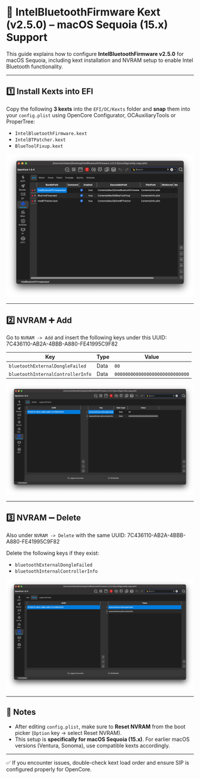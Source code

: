 # 🔧 IntelBluetoothFirmware Kext (v2.5.0) – macOS Sequoia (15.x) Support

This guide explains how to configure **IntelBluetoothFirmware v2.5.0** for macOS Sequoia, including kext installation and NVRAM setup to enable Intel Bluetooth functionality.

---

## 1️⃣ Install Kexts into EFI

Copy the following **3 kexts** into the `EFI/OC/Kexts` folder and **snap** them into your `config.plist` using OpenCore Configurator, OCAuxiliaryTools or ProperTree:

- `IntelBluetoothFirmware.kext`
- `IntelBTPatcher.kext`
- `BlueToolFixup.kext`

![](images/1.png)


---

## 2️⃣ NVRAM ➕ Add

Go to `NVRAM -> Add` and insert the following keys under this UUID: 7C436110-AB2A-4BBB-A880-FE41995C9F82

| Key                                | Type | Value                                  |
|-----------------------------------|------|----------------------------------------|
| `bluetoothExternalDongleFailed`   | Data | `00`                                   |
| `bluetoothInternalControllerInfo` | Data | `0000000000000000000000000000`         |

![](images/2.png)

---

## 3️⃣ NVRAM ➖ Delete

Also under `NVRAM -> Delete` with the same UUID: 7C436110-AB2A-4BBB-A880-FE41995C9F82

Delete the following keys if they exist:

- `bluetoothExternalDongleFailed`
- `bluetoothInternalControllerInfo`

![](images/3.png)

---

## 📌 Notes

- After editing `config.plist`, make sure to **Reset NVRAM** from the boot picker (`Option` key -> select Reset NVRAM).
- This setup is **specifically for macOS Sequoia (15.x)**. For earlier macOS versions (Ventura, Sonoma), use compatible kexts accordingly.

---

✅ If you encounter issues, double-check kext load order and ensure SIP is configured properly for OpenCore.




